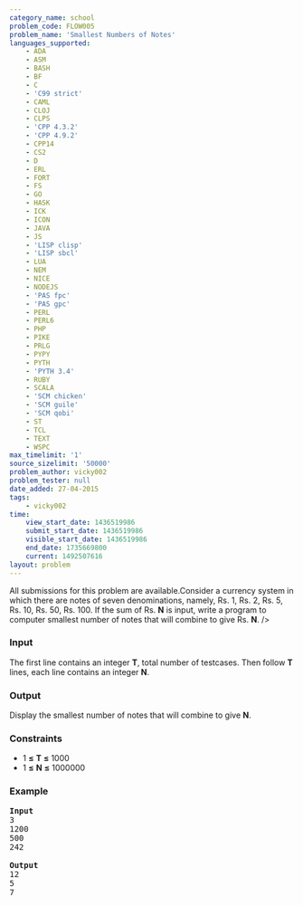 ```yaml
---
category_name: school
problem_code: FLOW005
problem_name: 'Smallest Numbers of Notes'
languages_supported:
    - ADA
    - ASM
    - BASH
    - BF
    - C
    - 'C99 strict'
    - CAML
    - CLOJ
    - CLPS
    - 'CPP 4.3.2'
    - 'CPP 4.9.2'
    - CPP14
    - CS2
    - D
    - ERL
    - FORT
    - FS
    - GO
    - HASK
    - ICK
    - ICON
    - JAVA
    - JS
    - 'LISP clisp'
    - 'LISP sbcl'
    - LUA
    - NEM
    - NICE
    - NODEJS
    - 'PAS fpc'
    - 'PAS gpc'
    - PERL
    - PERL6
    - PHP
    - PIKE
    - PRLG
    - PYPY
    - PYTH
    - 'PYTH 3.4'
    - RUBY
    - SCALA
    - 'SCM chicken'
    - 'SCM guile'
    - 'SCM qobi'
    - ST
    - TCL
    - TEXT
    - WSPC
max_timelimit: '1'
source_sizelimit: '50000'
problem_author: vicky002
problem_tester: null
date_added: 27-04-2015
tags:
    - vicky002
time:
    view_start_date: 1436519986
    submit_start_date: 1436519986
    visible_start_date: 1436519986
    end_date: 1735669800
    current: 1492507616
layout: problem
---
```

All submissions for this problem are available.Consider a currency system in which there are notes of seven denominations, namely, Rs. 1, Rs. 2, Rs. 5, Rs. 10, Rs. 50, Rs. 100.
 If the sum of Rs. **N** is input, write a program to computer smallest number of notes that will combine to give Rs. **N**. />

### Input

The first line contains an integer **T**, total number of testcases. Then follow **T** lines, each line contains an integer **N**.

### Output

Display the smallest number of notes that will combine to give **N**.

### Constraints

- 1 **≤** **T** **≤** 1000
- 1 **≤** **N** **≤** 1000000

### Example

<pre>
<b>Input</b>
3 
1200
500
242

<b>Output</b>
12
5
7
</pre>